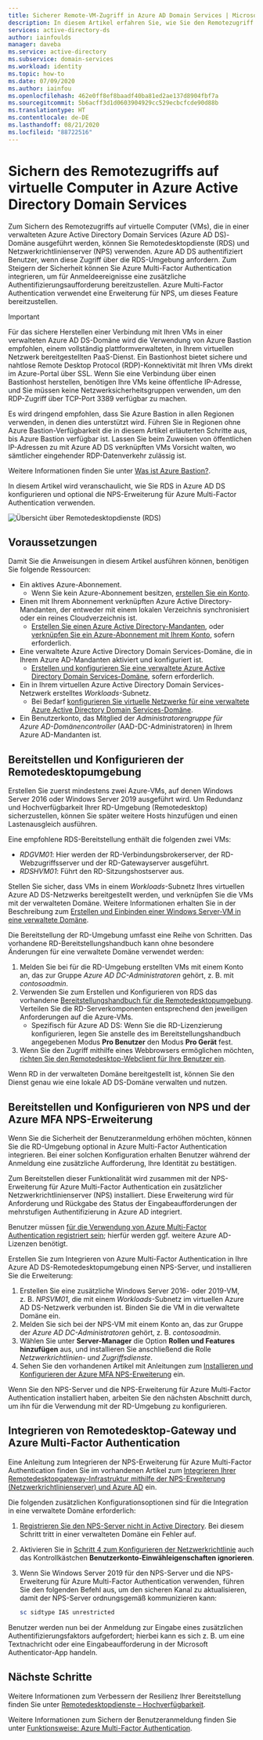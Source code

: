 ```yaml
---
title: Sicherer Remote-VM-Zugriff in Azure AD Domain Services | Microsoft-Dokumentation
description: In diesem Artikel erfahren Sie, wie Sie den Remotezugriff auf VMs mit Netzwerkrichtlinienserver (NPS) und Azure Multi-Factor Authentication mit einer Remotedesktopdienste-Bereitstellung in einer verwalteten Azure Active Directory Domain Services-Domäne sichern.
services: active-directory-ds
author: iainfoulds
manager: daveba
ms.service: active-directory
ms.subservice: domain-services
ms.workload: identity
ms.topic: how-to
ms.date: 07/09/2020
ms.author: iainfou
ms.openlocfilehash: 462e0ff8ef8baadf40ba81ed2ae137d8904fbf7a
ms.sourcegitcommit: 5b6acff3d1d0603904929cc529ecbcfcde90d88b
ms.translationtype: HT
ms.contentlocale: de-DE
ms.lasthandoff: 08/21/2020
ms.locfileid: "88722516"
---
```

# <a name="secure-remote-access-to-virtual-machines-in-azure-active-directory-domain-services"></a>Sichern des Remotezugriffs auf virtuelle Computer in Azure Active Directory Domain Services

Zum Sichern des Remotezugriffs auf virtuelle Computer (VMs), die in einer verwalteten Azure Active Directory Domain Services (Azure AD DS)-Domäne ausgeführt werden, können Sie Remotedesktopdienste (RDS) und Netzwerkrichtlinienserver (NPS) verwenden. Azure AD DS authentifiziert Benutzer, wenn diese Zugriff über die RDS-Umgebung anfordern. Zum Steigern der Sicherheit können Sie Azure Multi-Factor Authentication integrieren, um für Anmeldeereignisse eine zusätzliche Authentifizierungsaufforderung bereitzustellen. Azure Multi-Factor Authentication verwendet eine Erweiterung für NPS, um dieses Feature bereitzustellen.

> [!IMPORTANT]
> Für das sichere Herstellen einer Verbindung mit Ihren VMs in einer verwalteten Azure AD DS-Domäne wird die Verwendung von Azure Bastion empfohlen, einem vollständig plattformverwalteten, in Ihrem virtuellen Netzwerk bereitgestellten PaaS-Dienst. Ein Bastionhost bietet sichere und nahtlose Remote Desktop Protocol (RDP)-Konnektivität mit Ihren VMs direkt im Azure-Portal über SSL. Wenn Sie eine Verbindung über einen Bastionhost herstellen, benötigen Ihre VMs keine öffentliche IP-Adresse, und Sie müssen keine Netzwerksicherheitsgruppen verwenden, um den RDP-Zugriff über TCP-Port 3389 verfügbar zu machen.
>
> Es wird dringend empfohlen, dass Sie Azure Bastion in allen Regionen verwenden, in denen dies unterstützt wird. Führen Sie in Regionen ohne Azure Bastion-Verfügbarkeit die in diesem Artikel erläuterten Schritte aus, bis Azure Bastion verfügbar ist. Lassen Sie beim Zuweisen von öffentlichen IP-Adressen zu mit Azure AD DS verknüpften VMs Vorsicht walten, wo sämtlicher eingehender RDP-Datenverkehr zulässig ist.
>
> Weitere Informationen finden Sie unter [Was ist Azure Bastion?][bastion-overview].

In diesem Artikel wird veranschaulicht, wie Sie RDS in Azure AD DS konfigurieren und optional die NPS-Erweiterung für Azure Multi-Factor Authentication verwenden.

![Übersicht über Remotedesktopdienste (RDS)](./media/enable-network-policy-server/remote-desktop-services-overview.png)

## <a name="prerequisites"></a>Voraussetzungen

Damit Sie die Anweisungen in diesem Artikel ausführen können, benötigen Sie folgende Ressourcen:

* Ein aktives Azure-Abonnement.
    * Wenn Sie kein Azure-Abonnement besitzen, [erstellen Sie ein Konto](https://azure.microsoft.com/free/?WT.mc_id=A261C142F).
* Einen mit Ihrem Abonnement verknüpften Azure Active Directory-Mandanten, der entweder mit einem lokalen Verzeichnis synchronisiert oder ein reines Cloudverzeichnis ist.
    * [Erstellen Sie einen Azure Active Directory-Mandanten][create-azure-ad-tenant], oder [verknüpfen Sie ein Azure-Abonnement mit Ihrem Konto][associate-azure-ad-tenant], sofern erforderlich.
* Eine verwaltete Azure Active Directory Domain Services-Domäne, die in Ihrem Azure AD-Mandanten aktiviert und konfiguriert ist.
    * [Erstellen und konfigurieren Sie eine verwaltete Azure Active Directory Domain Services-Domäne][create-azure-ad-ds-instance], sofern erforderlich.
* Ein in Ihrem virtuellen Azure Active Directory Domain Services-Netzwerk erstelltes *Workloads*-Subnetz.
    * Bei Bedarf [konfigurieren Sie virtuelle Netzwerke für eine verwaltete Azure Active Directory Domain Services-Domäne][configure-azureadds-vnet].
* Ein Benutzerkonto, das Mitglied der *Administratorengruppe für Azure AD-Domänencontroller* (AAD-DC-Administratoren) in Ihrem Azure AD-Mandanten ist.

## <a name="deploy-and-configure-the-remote-desktop-environment"></a>Bereitstellen und Konfigurieren der Remotedesktopumgebung

Erstellen Sie zuerst mindestens zwei Azure-VMs, auf denen Windows Server 2016 oder Windows Server 2019 ausgeführt wird. Um Redundanz und Hochverfügbarkeit Ihrer RD-Umgebung (Remotedesktop) sicherzustellen, können Sie später weitere Hosts hinzufügen und einen Lastenausgleich ausführen.

Eine empfohlene RDS-Bereitstellung enthält die folgenden zwei VMs:

* *RDGVM01*: Hier werden der RD-Verbindungsbrokerserver, der RD-Webzugriffsserver und der RD-Gatewayserver ausgeführt.
* *RDSHVM01*: Führt den RD-Sitzungshostserver aus.

Stellen Sie sicher, dass VMs in einem *Workloads*-Subnetz Ihres virtuellen Azure AD DS-Netzwerks bereitgestellt werden, und verknüpfen Sie die VMs mit der verwalteten Domäne. Weitere Informationen erhalten Sie in der Beschreibung zum [Erstellen und Einbinden einer Windows Server-VM in eine verwaltete Domäne][tutorial-create-join-vm].

Die Bereitstellung der RD-Umgebung umfasst eine Reihe von Schritten. Das vorhandene RD-Bereitstellungshandbuch kann ohne besondere Änderungen für eine verwaltete Domäne verwendet werden:

1. Melden Sie bei für die RD-Umgebung erstellten VMs mit einem Konto an, das zur Gruppe *Azure AD DC-Administratoren* gehört, z. B. mit *contosoadmin*.
1. Verwenden Sie zum Erstellen und Konfigurieren von RDS das vorhandene [Bereitstellungshandbuch für die Remotedesktopumgebung][deploy-remote-desktop]. Verteilen Sie die RD-Serverkomponenten entsprechend den jeweiligen Anforderungen auf die Azure-VMs.
    * Spezifisch für Azure AD DS: Wenn Sie die RD-Lizenzierung konfigurieren, legen Sie anstelle des im Bereitstellungshandbuch angegebenen Modus **Pro Benutzer** den Modus **Pro Gerät** fest.
1. Wenn Sie den Zugriff mithilfe eines Webbrowsers ermöglichen möchten, [richten Sie den Remotedesktop-Webclient für Ihre Benutzer ein][rd-web-client].

Wenn RD in der verwalteten Domäne bereitgestellt ist, können Sie den Dienst genau wie eine lokale AD DS-Domäne verwalten und nutzen.

## <a name="deploy-and-configure-nps-and-the-azure-mfa-nps-extension"></a>Bereitstellen und Konfigurieren von NPS und der Azure MFA NPS-Erweiterung

Wenn Sie die Sicherheit der Benutzeranmeldung erhöhen möchten, können Sie die RD-Umgebung optional in Azure Multi-Factor Authentication integrieren. Bei einer solchen Konfiguration erhalten Benutzer während der Anmeldung eine zusätzliche Aufforderung, Ihre Identität zu bestätigen.

Zum Bereitstellen dieser Funktionalität wird zusammen mit der NPS-Erweiterung für Azure Multi-Factor Authentication ein zusätzlicher Netzwerkrichtlinienserver (NPS) installiert. Diese Erweiterung wird für Anforderung und Rückgabe des Status der Eingabeaufforderungen der mehrstufigen Authentifizierung in Azure AD integriert.

Benutzer müssen [für die Verwendung von Azure Multi-Factor Authentication registriert sein][user-mfa-registration]; hierfür werden ggf. weitere Azure AD-Lizenzen benötigt.

Erstellen Sie zum Integrieren von Azure Multi-Factor Authentication in Ihre Azure AD DS-Remotedesktopumgebung einen NPS-Server, und installieren Sie die Erweiterung:

1. Erstellen Sie eine zusätzliche Windows Server 2016- oder 2019-VM, z. B. *NPSVM01*, die mit einem *Workloads*-Subnetz im virtuellen Azure AD DS-Netzwerk verbunden ist. Binden Sie die VM in die verwaltete Domäne ein.
1. Melden Sie sich bei der NPS-VM mit einem Konto an, das zur Gruppe der *Azure AD DC-Administratoren* gehört, z. B. *contosoadmin*.
1. Wählen Sie unter **Server-Manager** die Option **Rollen und Features hinzufügen** aus, und installieren Sie anschließend die Rolle *Netzwerkrichtlinien- und Zugriffsdienste*.
1. Sehen Sie den vorhandenen Artikel mit Anleitungen zum [Installieren und Konfigurieren der Azure MFA NPS-Erweiterung][nps-extension] ein.

Wenn Sie den NPS-Server und die NPS-Erweiterung für Azure Multi-Factor Authentication installiert haben, arbeiten Sie den nächsten Abschnitt durch, um ihn für die Verwendung mit der RD-Umgebung zu konfigurieren.

## <a name="integrate-remote-desktop-gateway-and-azure-multi-factor-authentication"></a>Integrieren von Remotedesktop-Gateway und Azure Multi-Factor Authentication

Eine Anleitung zum Integrieren der NPS-Erweiterung für Azure Multi-Factor Authentication finden Sie im vorhandenen Artikel zum [Integrieren Ihrer Remotedesktopgateway-Infrastruktur mithilfe der NPS-Erweiterung (Netzwerkrichtlinienserver) und Azure AD][azure-mfa-nps-integration] ein.

Die folgenden zusätzlichen Konfigurationsoptionen sind für die Integration in eine verwaltete Domäne erforderlich:

1. [Registrieren Sie den NPS-Server nicht in Active Directory][register-nps-ad]. Bei diesem Schritt tritt in einer verwalteten Domäne ein Fehler auf.
1. Aktivieren Sie in [Schritt 4 zum Konfigurieren der Netzwerkrichtlinie][create-nps-policy] auch das Kontrollkästchen **Benutzerkonto-Einwähleigenschaften ignorieren**.
1. Wenn Sie Windows Server 2019 für den NPS-Server und die NPS-Erweiterung für Azure Multi-Factor Authentication verwenden, führen Sie den folgenden Befehl aus, um den sicheren Kanal zu aktualisieren, damit der NPS-Server ordnungsgemäß kommunizieren kann:

    ```powershell
    sc sidtype IAS unrestricted
    ```

Benutzer werden nun bei der Anmeldung zur Eingabe eines zusätzlichen Authentifizierungsfaktors aufgefordert; hierbei kann es sich z. B. um eine Textnachricht oder eine Eingabeaufforderung in der Microsoft Authenticator-App handeln.

## <a name="next-steps"></a>Nächste Schritte

Weitere Informationen zum Verbessern der Resilienz Ihrer Bereitstellung finden Sie unter [Remotedesktopdienste – Hochverfügbarkeit][rds-high-availability].

Weitere Informationen zum Sichern der Benutzeranmeldung finden Sie unter [Funktionsweise: Azure Multi-Factor Authentication][concepts-mfa].

<!-- INTERNAL LINKS -->
[bastion-overview]: ../bastion/bastion-overview.md
[create-azure-ad-tenant]: ../active-directory/fundamentals/sign-up-organization.md
[associate-azure-ad-tenant]: ../active-directory/fundamentals/active-directory-how-subscriptions-associated-directory.md
[create-azure-ad-ds-instance]: tutorial-create-instance.md
[configure-azureadds-vnet]: tutorial-configure-networking.md
[tutorial-create-join-vm]: join-windows-vm.md
[user-mfa-registration]: ../active-directory/authentication/howto-mfa-nps-extension.md#register-users-for-mfa
[nps-extension]: ../active-directory/authentication/howto-mfa-nps-extension.md
[azure-mfa-nps-integration]: ../active-directory/authentication/howto-mfa-nps-extension-rdg.md
[register-nps-ad]:../active-directory/authentication/howto-mfa-nps-extension-rdg.md#register-server-in-active-directory
[create-nps-policy]: ../active-directory/authentication/howto-mfa-nps-extension-rdg.md#configure-network-policy
[concepts-mfa]: ../active-directory/authentication/concept-mfa-howitworks.md

<!-- EXTERNAL LINKS -->
[deploy-remote-desktop]: /windows-server/remote/remote-desktop-services/rds-deploy-infrastructure
[rd-web-client]: /windows-server/remote/remote-desktop-services/clients/remote-desktop-web-client-admin
[rds-high-availability]: /windows-server/remote/remote-desktop-services/rds-plan-high-availability